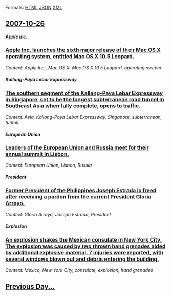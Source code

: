 
Formats: [HTML](2007/10/26/index.html)  [JSON](2007/10/26/index.json)  [XML](2007/10/26/index.xml)  

## [2007-10-26](/news/2007/10/26/index.md)

##### Apple Inc.
### [ Apple Inc. launches the sixth major release of their Mac OS X operating system, entitled Mac OS X 10.5 Leopard. ](/news/2007/10/26/apple-inc-launches-the-sixth-major-release-of-their-mac-os-x-operating-system-entitled-mac-os-x-10-5-leopard.md)
_Context: Apple Inc., Mac OS X, Mac OS X 10.5 Leopard, operating system_

##### Kallang-Paya Lebar Expressway
### [ The southern segment of the Kallang-Paya Lebar Expressway in Singapore, set to be the longest subterranean road tunnel in Southeast Asia when fully complete, opens to traffic. ](/news/2007/10/26/the-southern-segment-of-the-kallang-paya-lebar-expressway-in-singapore-set-to-be-the-longest-subterranean-road-tunnel-in-southeast-asia-wh.md)
_Context: Asia, Kallang-Paya Lebar Expressway, Singapore, subterranean, tunnel_

##### European Union
### [ Leaders of the European Union and Russia meet for their annual summit in Lisbon. ](/news/2007/10/26/leaders-of-the-european-union-and-russia-meet-for-their-annual-summit-in-lisbon.md)
_Context: European Union, Lisbon, Russia_

##### President
### [ Former President of the Philippines Joseph Estrada is freed after receiving a pardon from the current President Gloria Arroyo. ](/news/2007/10/26/former-president-of-the-philippines-joseph-estrada-is-freed-after-receiving-a-pardon-from-the-current-president-gloria-arroyo.md)
_Context: Gloria Arroyo, Joseph Estrada, President_

##### Explosion
### [ An explosion shakes the Mexican consulate in New York City. The explosion was caused by two thrown hand grenades aided by additional explosive material. 7 injuries were reported, with several windows blown out and debris entering the building. ](/news/2007/10/26/an-explosion-shakes-the-mexican-consulate-in-new-york-city-the-explosion-was-caused-by-two-thrown-hand-grenades-aided-by-additional-explos.md)
_Context: Mexico, New York City, consulate, explosion, hand grenades_

## [Previous Day...](/news/2007/10/25/index.md)

